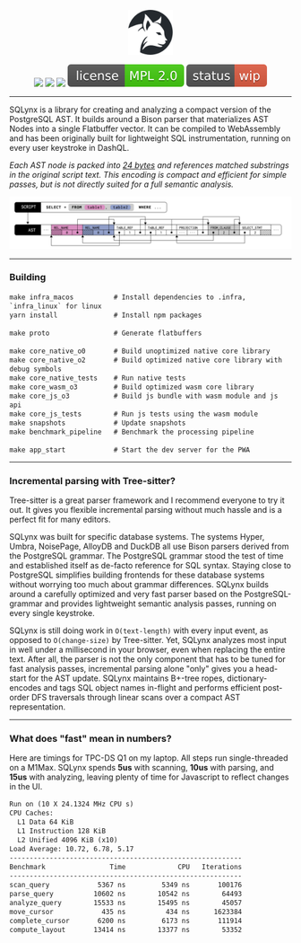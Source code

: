 <p align="center">
  <img src="misc/logo.png" width=80>
</p>
<p align="center">
  <a href="https://github.com/ankoh/sqlynx/actions/workflows/push_main.yml"><img src="https://github.com/ankoh/sqlynx/actions/workflows/push_main.yml/badge.svg?branch=main" /></a>
  <a href="https://github.com/ankoh/sqlynx/actions/workflows/renovate.yml"><img src="https://github.com/ankoh/sqlynx/actions/workflows/renovate.yml/badge.svg" /></a>
  <a href="https://coveralls.io/github/ankoh/sqlynx?branch=main"><img src="https://coveralls.io/repos/github/ankoh/sqlynx/badge.svg?branch=main" /></a>
  <a href="https://opensource.org/licenses/MPL-2.0"><img src="misc/badge_mpl2.svg?raw=true" /></a>
  <a href="https://github.com/ankoh/sqlynx/commits/main"><img src="misc/badge_wip.svg?raw=true" /></a>
</p>

---

SQLynx is a library for creating and analyzing a compact version of the PostgreSQL AST.
It builds around a Bison parser that materializes AST Nodes into a single Flatbuffer vector.
It can be compiled to WebAssembly and has been originally built for lightweight SQL instrumentation, running on every user keystroke in DashQL.

_Each AST node is packed into [24 bytes](https://github.com/ankoh/sqlynx/blob/b38e952afcd3367c91ea18f068ed58183dc59683/proto/sqlynx/parsed_script.fbs#L355-L361) and references matched substrings in the original script text.
This encoding is compact and efficient for simple passes, but is not directly suited for a full semantic analysis._

<img src="misc/ast.png?raw=true" width="680px">

---

### Building

```
make infra_macos          # Install dependencies to .infra, `infra_linux` for linux
yarn install              # Install npm packages

make proto                # Generate flatbuffers

make core_native_o0       # Build unoptimized native core library
make core_native_o2       # Build optimized native core library with debug symbols
make core_native_tests    # Run native tests
make core_wasm_o3         # Build optimized wasm core library
make core_js_o3           # Build js bundle with wasm module and js api
make core_js_tests        # Run js tests using the wasm module
make snapshots            # Update snapshots
make benchmark_pipeline   # Benchmark the processing pipeline

make app_start            # Start the dev server for the PWA
```

---

### Incremental parsing with Tree-sitter?

Tree-sitter is a great parser framework and I recommend everyone to try it out.
It gives you flexible incremental parsing without much hassle and is a perfect fit for many editors.

SQLynx was built for specific database systems.
The systems Hyper, Umbra, NoisePage, AlloyDB and DuckDB all use Bison parsers derived from the PostgreSQL grammar.
The PostgreSQL grammar stood the test of time and established itself as de-facto reference for SQL syntax.
Staying close to PostgreSQL simplifies building frontends for these database systems without worrying too much about grammar differences.
SQLynx builds around a carefully optimized and very fast parser based on the PostgreSQL-grammar and provides lightweight semantic analysis passes, running on every single keystroke.

SQLynx is still doing work in `O(text-length)` with every input event, as opposed to `O(change-size)` by Tree-sitter.
Yet, SQLynx analyzes most input in well under a millisecond in your browser, even when replacing the entire text.
After all, the parser is not the only component that has to be tuned for fast analysis passes, incremental parsing alone "only" gives you a head-start for the AST update.
SQLynx maintains B+-tree ropes, dictionary-encodes and tags SQL object names in-flight and performs efficient post-order DFS traversals through linear scans over a compact AST representation.

---

### What does "fast" mean in numbers?

Here are timings for TPC-DS Q1 on my laptop. All steps run single-threaded on a M1Max.
SQLynx spends **5us** with scanning, **10us** with parsing, and **15us** with analyzing, leaving plenty of time for Javascript to reflect changes in the UI.

```
Run on (10 X 24.1324 MHz CPU s)
CPU Caches:
  L1 Data 64 KiB
  L1 Instruction 128 KiB
  L2 Unified 4096 KiB (x10)
Load Average: 10.72, 6.78, 5.17
----------------------------------------------------------
Benchmark                Time             CPU   Iterations
----------------------------------------------------------
scan_query            5367 ns         5349 ns       100176
parse_query          10602 ns        10542 ns        64493
analyze_query        15533 ns        15495 ns        45057
move_cursor            435 ns          434 ns      1623384
complete_cursor       6200 ns         6173 ns       111914
compute_layout       13414 ns        13377 ns        53352
```
